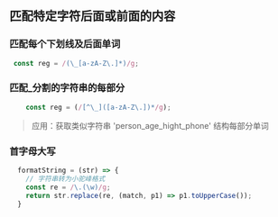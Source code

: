 
## 匹配特定字符后面或前面的内容
### 匹配每个下划线及后面单词
```javascript
 const reg = /(\_[a-zA-Z\.]*)/g;
```


### 匹配_分割的字符串的每部分
```javascript
    const reg = (/[^\_]([a-zA-Z\.])*/g);
```

> 应用：获取类似字符串 'person_age_hight_phone' 结构每部分单词 

### 首字母大写
```javascript
  formatString = (str) => {
    // 字符串转为小驼峰格式
    const re = /\.(\w)/g;
    return str.replace(re, (match, p1) => p1.toUpperCase());
  }
```
